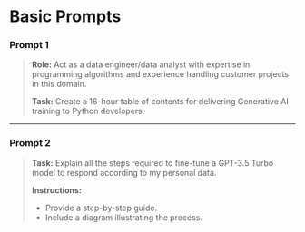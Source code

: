 # Basic Prompts

### Prompt 1

> **Role:** Act as a data engineer/data analyst with expertise in programming algorithms and experience handling customer projects in this domain.
>
> **Task:** Create a 16-hour table of contents for delivering Generative AI training to Python developers.

---

### Prompt 2

> **Task:** Explain all the steps required to fine-tune a GPT-3.5 Turbo model to respond according to my personal data.
>
> **Instructions:**  
> - Provide a step-by-step guide.  
> - Include a diagram illustrating the process.